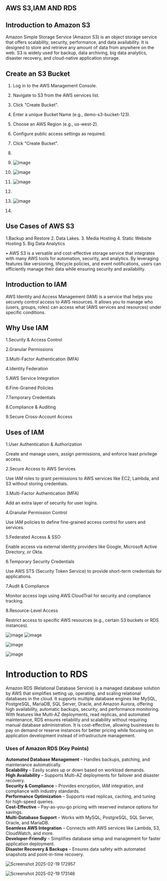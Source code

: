 ## AWS S3,IAM AND RDS

## Introduction to Amazon S3

Amazon Simple Storage Service (Amazon S3) is an object storage service that offers scalability, security, performance, and data availability. It is designed to store and retrieve any amount of data from anywhere on the web. S3 is widely used for backup, data archiving, big data analytics, disaster recovery, and cloud-native application storage.

## Create an S3 Bucket

1.	Log in to the AWS Management Console.
2.	Navigate to S3 from the AWS services list.
3.	Click "Create Bucket".
4.	Enter a unique Bucket Name (e.g., demo-s3-bucket-123).
5.	Choose an AWS Region (e.g., us-west-2).
6.	Configure public access settings as required.
7.	Click "Create Bucket".
8.
9.	![image](https://github.com/user-attachments/assets/0e58bfac-e0b8-4b68-aa34-c49a7ef76954)

10.	![image](https://github.com/user-attachments/assets/3f3bc915-4ec7-4063-8fbe-cb6910cb930a)
11.	![image](https://github.com/user-attachments/assets/9839ed67-077b-4984-9ff4-14eacf911b8e)
12.
13.	![image](https://github.com/user-attachments/assets/c575f910-5304-451a-bf87-4ae6179842f3)
14.	
## Use Cases of AWS S3

1.Backup and Restore
2.	Data Lakes.
3.	Media Hosting
4.	Static Website Hosting
5.	Big Data Analytics

•	AWS S3 is a versatile and cost-effective storage service that integrates with many AWS tools for automation, security, and analytics. By leveraging features like versioning, lifecycle policies, and event notifications, users can efficiently manage their data while ensuring security and availability.

## Introduction to IAM

AWS Identity and Access Management (IAM) is a service that helps you securely control access to AWS resources. It allows you to manage who (users, groups, roles) can access what (AWS services and resources) under specific conditions.

## Why Use IAM

1.Security & Access Control

2.Granular Permissions 

3.Multi-Factor Authentication (MFA) 

4.Identity Federation

5.AWS Service Integration 

6.Fine-Grained Policies 

7.Temporary Credentials 

8.Compliance & Auditing 

9.Secure Cross-Account Access 


## Uses of IAM

1.User Authentication & Authorization 

Create and manage users, assign permissions, and enforce least privilege access.

2.Secure Access to AWS Services 

Use IAM roles to grant permissions to AWS services like EC2, Lambda, and S3 without storing credentials.

3.Multi-Factor Authentication (MFA) 

Add an extra layer of security for user logins.

4.Granular Permission Control 

Use IAM policies to define fine-grained access control for users and services.

5.Federated Access & SSO 

Enable access via external identity providers like Google, Microsoft Active Directory, or Okta.

6.Temporary Security Credentials 

Use AWS STS (Security Token Service) to provide short-term credentials for applications.

7.Audit & Compliance 

Monitor access logs using AWS CloudTrail for security and compliance tracking.

8.Resource-Level Access 

Restrict access to specific AWS resources (e.g., certain S3 buckets or RDS instances).


![image](https://github.com/user-attachments/assets/324661b8-c172-4fcc-ae02-c050047431a1)
![image](https://github.com/user-attachments/assets/953e7c14-94cf-45c6-b43b-ac7bd82f8c20)

![image](https://github.com/user-attachments/assets/6be6f9f3-cfe0-4169-b60a-a532a86fa823)

![image](https://github.com/user-attachments/assets/8dd785b3-f0f9-46f0-8f9c-10faebba3ce0)


# Introduction to RDS

Amazon RDS (Relational Database Service) is a managed database solution by AWS that simplifies setting up, operating, and scaling relational databases in the cloud. It supports multiple database engines like MySQL, PostgreSQL, MariaDB, SQL Server, Oracle, and Amazon Aurora, offering high availability, automatic backups, security, and performance monitoring. With features like Multi-AZ deployments, read replicas, and automated maintenance, RDS ensures reliability and scalability without requiring manual database administration. It is cost-effective, allowing businesses to pay on demand or reserve instances for better pricing while focusing on application development instead of infrastructure management.

### Uses of Amazon RDS (Key Points) 

**Automated Database Management** – Handles backups, patching, and maintenance automatically.  
**Scalability** – Easily scales up or down based on workload demands.  
**High Availability** – Supports Multi-AZ deployments for failover and disaster recovery.  
**Security & Compliance** – Provides encryption, IAM integration, and compliance with industry standards.  
**Performance Optimization** – Supports read replicas, caching, and tuning for high-speed queries.  
**Cost-Effective** – Pay-as-you-go pricing with reserved instance options for savings.  
**Multi-Database Support** – Works with MySQL, PostgreSQL, SQL Server, Oracle, and MariaDB.  
**Seamless AWS Integration** – Connects with AWS services like Lambda, S3, CloudWatch, and more.  
**Developer-Friendly** – Simplifies database setup and management for faster application deployment.  
**Disaster Recovery & Backups** – Ensures data safety with automated snapshots and point-in-time recovery.  

![Screenshot 2025-02-19 172957](https://github.com/user-attachments/assets/4ab7ac54-ae10-4d22-9bc4-1792dc744a39)

![Screenshot 2025-02-19 173146](https://github.com/user-attachments/assets/08443109-0fd7-4799-bd23-957c082fafa2)


















